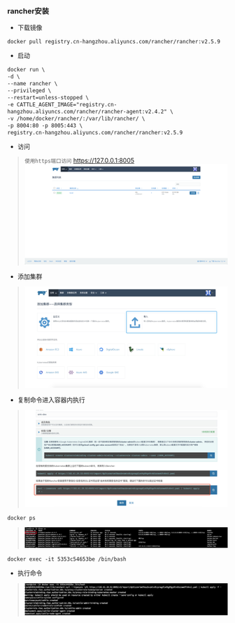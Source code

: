 ### rancher安装

- 下载镜像
```shell script
docker pull registry.cn-hangzhou.aliyuncs.com/rancher/rancher:v2.5.9
```

- 启动

```shell script
docker run \
-d \
--name rancher \
--privileged \
--restart=unless-stopped \
-e CATTLE_AGENT_IMAGE="registry.cn-hangzhou.aliyuncs.com/rancher/rancher-agent:v2.4.2" \
-v /home/docker/rancher/:/var/lib/rancher/ \
-p 8004:80 -p 8005:443 \
registry.cn-hangzhou.aliyuncs.com/rancher/rancher:v2.5.9
```

- 访问
> `使用https端口访问` https://127.0.0.1:8005
> ![](../images/rancher/rancher_01.png)

- 添加集群
> ![](../images/rancher/rancher_02.png)

- 复制命令进入容器内执行
> ![](../images/rancher/rancher_03.png)

```shell script
docker ps
```
> ![](../images/rancher/rancher_04.png)

```shell script
docker exec -it 5353c54653be /bin/bash
```

- 执行命令
> ![](../images/rancher/rancher_05.png)